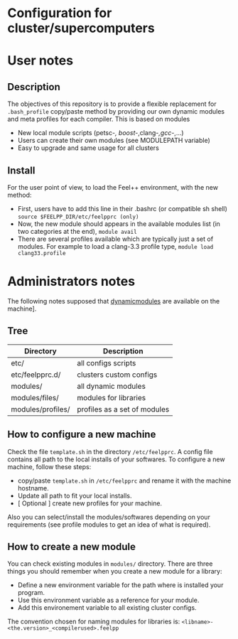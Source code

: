Configuration for cluster/supercomputers
========================================

# User notes

## Description

The objectives of this repository is to provide a flexible replacement for
`.bash_profile` copy/paste method by providing our own dynamic modules and meta
profiles for each compiler. This is based on modules

 - New local module scripts (petsc-*, boost-*,clang-*,gcc-*,...)
 - Users can create their own modules (see MODULEPATH variable)
 - Easy to upgrade and same usage for all clusters

## Install

For the user point of view, to load the Feel++ environment, with the new method:

- First, users have to add this line in their .bashrc (or compatible sh shell)
  ``` source $FEELPP_DIR/etc/feelpprc (only) ```
- Now, the new module should appears in the available modules list (in two
  categories at the end), ``` module avail ```
- There are several profiles available which are typically just a set of
  modules. For example to load a clang-3.3 profile type, ``` module load
  clang33.profile ```

# Administrators notes

The following notes supposed that
[dynamicmodules](http://modules.sourceforge.net/) are available on the
machine].

## Tree

| Directory         | Description                    |
| ----------------- | ------------------------------ |
| etc/              | all configs scripts            |
| etc/feelpprc.d/   | clusters custom configs        |
| modules/          | all dynamic modules            |
| modules/files/    | modules for libraries          |
| modules/profiles/ | profiles as a set of modules   |

## How to configure a new machine

Check the file `template.sh` in the directory `/etc/feelpprc`.
A config file contains all path to the local installs of your softwares.
To configure a new machine, follow these steps:

- copy/paste `template.sh` in `/etc/feelpprc` and rename it with the machine
  hostname.
- Update all path to fit your local installs.
- [ Optional ] create new profiles for your machine.

Also you can select/install the modules/softwares depending on your requirements
(see profile modules to get an idea of what is required).

## How to create a new module

You can check existing modules in `modules/` directory. There are three things you
should remember when you create a new module for a library:

- Define a new environment variable for the path where is installed your program.
- Use this environment variable as a reference for your module.
- Add this environement variable to all existing cluster configs.

The convention chosen for naming modules for libraries is:
`<libname>-<the.version>_<compilerused>.feelpp`

